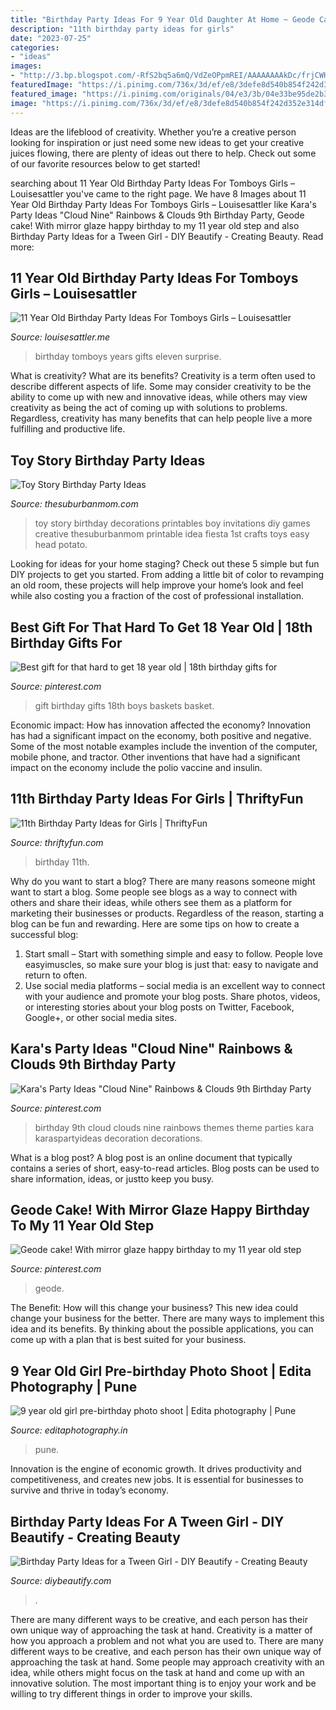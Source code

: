 ```yaml
---
title: "Birthday Party Ideas For 9 Year Old Daughter At Home ~ Geode Cake! With Mirror Glaze Happy Birthday To My 11 Year Old Step"
description: "11th birthday party ideas for girls"
date: "2023-07-25"
categories:
- "ideas"
images:
- "http://3.bp.blogspot.com/-RfS2bq5a6mQ/VdZeOPpmREI/AAAAAAAAkDc/frjCWH8jK5E/s1600/birthday-party-collage-pin.jpg"
featuredImage: "https://i.pinimg.com/736x/3d/ef/e8/3defe8d540b854f242d352e314dffe3c--gift-basket-ideas-gift-baskets.jpg"
featured_image: "https://i.pinimg.com/originals/04/e3/3b/04e33be95de2b388dec308e8071f768c.png"
image: "https://i.pinimg.com/736x/3d/ef/e8/3defe8d540b854f242d352e314dffe3c--gift-basket-ideas-gift-baskets.jpg"
---
```



Ideas are the lifeblood of creativity. Whether you’re a creative person looking for inspiration or just need some new ideas to get your creative juices flowing, there are plenty of ideas out there to help. Check out some of our favorite resources below to get started!

	

		
searching about 11 Year Old Birthday Party Ideas For Tomboys Girls – Louisesattler you've came to the right page. We have 8 Images about 11 Year Old Birthday Party Ideas For Tomboys Girls – Louisesattler like Kara&#039;s Party Ideas &quot;Cloud Nine&quot; Rainbows &amp; Clouds 9th Birthday Party, Geode cake! With mirror glaze happy birthday to my 11 year old step and also Birthday Party Ideas for a Tween Girl - DIY Beautify - Creating Beauty. Read more:
		
    
## 11 Year Old Birthday Party Ideas For Tomboys Girls – Louisesattler

<img loading=lazy src="http://louisesattler.me/wp-content/uploads/2019/10/11-year-old-birthday-party-ideas-for-girls-of-par.jpg" onerror="this.onerror=null;this.src='https://tse2.mm.bing.net/th?id=OIP.7eqruPxKbUMsSKISsiaKZgHaJ6&amp;pid=15.1';" alt="11 Year Old Birthday Party Ideas For Tomboys Girls – Louisesattler">

_Source: louisesattler.me_

>birthday tomboys years gifts eleven surprise. 

	

What is creativity? What are its benefits?
Creativity is a term often used to describe different aspects of life. Some may consider creativity to be the ability to come up with new and innovative ideas, while others may view creativity as being the act of coming up with solutions to problems. Regardless, creativity has many benefits that can help people live a more fulfilling and productive life.

    
## Toy Story Birthday Party Ideas

<img loading=lazy src="https://i0.wp.com/www.thesuburbanmom.com/wp-content/uploads/2014/10/Toy-Story-Birthday-Party-Ideas.jpg?fit=700%2C1039&amp;ssl=1" onerror="this.onerror=null;this.src='https://tse1.mm.bing.net/th?id=OIP.i-qKFB1SpUY2gsq7e5O3BwHaK_&amp;pid=15.1';" alt="Toy Story Birthday Party Ideas">

_Source: thesuburbanmom.com_

>toy story birthday decorations printables boy invitations diy games creative thesuburbanmom printable idea fiesta 1st crafts toys easy head potato. 

	

Looking for ideas for your home staging? Check out these 5 simple but fun DIY projects to get you started. From adding a little bit of color to revamping an old room, these projects will help improve your home’s look and feel while also costing you a fraction of the cost of professional installation.

    
## Best Gift For That Hard To Get 18 Year Old | 18th Birthday Gifts For

<img loading=lazy src="https://i.pinimg.com/736x/3d/ef/e8/3defe8d540b854f242d352e314dffe3c--gift-basket-ideas-gift-baskets.jpg" onerror="this.onerror=null;this.src='https://tse2.mm.bing.net/th?id=OIP.34z09574AdRZGLXS5eQ18wHaJ3&amp;pid=15.1';" alt="Best gift for that hard to get 18 year old | 18th birthday gifts for">

_Source: pinterest.com_

>gift birthday gifts 18th boys baskets basket. 

	

Economic impact: How has innovation affected the economy?
Innovation has had a significant impact on the economy, both positive and negative. Some of the most notable examples include the invention of the computer, mobile phone, and tractor. Other inventions that have had a significant impact on the economy include the polio vaccine and insulin.

    
## 11th Birthday Party Ideas For Girls | ThriftyFun

<img loading=lazy src="https://img.thrfun.com/img/025/645/11th_birthday_party_fancy9.jpg" onerror="this.onerror=null;this.src='https://tse1.mm.bing.net/th?id=OIP.EdPZIZEW6duKet3K-lpz8wAAAA&amp;pid=15.1';" alt="11th Birthday Party Ideas for Girls | ThriftyFun">

_Source: thriftyfun.com_

>birthday 11th. 

	

Why do you want to start a blog?
There are many reasons someone might want to start a blog. Some people see blogs as a way to connect with others and share their ideas, while others see them as a platform for marketing their businesses or products. Regardless of the reason, starting a blog can be fun and rewarding. Here are some tips on how to create a successful blog: 
1. Start small – Start with something simple and easy to follow. People love easyimuscles, so make sure your blog is just that: easy to navigate and return to often. 
2. Use social media platforms – social media is an excellent way to connect with your audience and promote your blog posts. Share photos, videos, or interesting stories about your blog posts on Twitter, Facebook, Google+, or other social media sites. 

    
## Kara&#039;s Party Ideas &quot;Cloud Nine&quot; Rainbows &amp; Clouds 9th Birthday Party

<img loading=lazy src="https://i.pinimg.com/originals/04/e3/3b/04e33be95de2b388dec308e8071f768c.png" onerror="this.onerror=null;this.src='https://tse2.mm.bing.net/th?id=OIP.Qf7u_17EM3PmYeVnjaA36QHaMT&amp;pid=15.1';" alt="Kara&#039;s Party Ideas &quot;Cloud Nine&quot; Rainbows &amp; Clouds 9th Birthday Party">

_Source: pinterest.com_

>birthday 9th cloud clouds nine rainbows themes theme parties kara karaspartyideas decoration decorations. 

	

What is a blog post?
A blog post is an online document that typically contains a series of short, easy-to-read articles. Blog posts can be used to share information, ideas, or justto keep you busy.

    
## Geode Cake! With Mirror Glaze Happy Birthday To My 11 Year Old Step

<img loading=lazy src="https://i.pinimg.com/736x/0e/48/73/0e48731b51593a2413cc077c0cedcc63.jpg" onerror="this.onerror=null;this.src='https://tse4.mm.bing.net/th?id=OIP.r8iEBzvfY0tB9nRuzkgEGgHaJ3&amp;pid=15.1';" alt="Geode cake! With mirror glaze happy birthday to my 11 year old step">

_Source: pinterest.com_

>geode. 

	

The Benefit: How will this change your business?
This new idea could change your business for the better. There are many ways to implement this idea and its benefits. By thinking about the possible applications, you can come up with a plan that is best suited for your business.

    
## 9 Year Old Girl Pre-birthday Photo Shoot | Edita Photography | Pune

<img loading=lazy src="http://www.editaphotography.in/blog/wp-content/uploads/2018/01/Kids_photo_shoot_Pune_004.jpg" onerror="this.onerror=null;this.src='https://tse2.mm.bing.net/th?id=OIP.xhj7giolrchzD04t12SKlgHaLH&amp;pid=15.1';" alt="9 year old girl pre-birthday photo shoot | Edita photography | Pune">

_Source: editaphotography.in_

>pune. 

	

Innovation is the engine of economic growth. It drives productivity and competitiveness, and creates new jobs. It is essential for businesses to survive and thrive in today’s economy.

    
## Birthday Party Ideas For A Tween Girl - DIY Beautify - Creating Beauty

<img loading=lazy src="http://3.bp.blogspot.com/-RfS2bq5a6mQ/VdZeOPpmREI/AAAAAAAAkDc/frjCWH8jK5E/s1600/birthday-party-collage-pin.jpg" onerror="this.onerror=null;this.src='https://tse1.mm.bing.net/th?id=OIP.ccREojslm3hHvNb5aM3jjAHaJZ&amp;pid=15.1';" alt="Birthday Party Ideas for a Tween Girl - DIY Beautify - Creating Beauty">

_Source: diybeautify.com_

>. 

	

There are many different ways to be creative, and each person has their own unique way of approaching the task at hand.
Creativity is a matter of how you approach a problem and not what you are used to. There are many different ways to be creative, and each person has their own unique way of approaching the task at hand. Some people may approach creativity with an idea, while others might focus on the task at hand and come up with an innovative solution. The most important thing is to enjoy your work and be willing to try different things in order to improve your skills.

